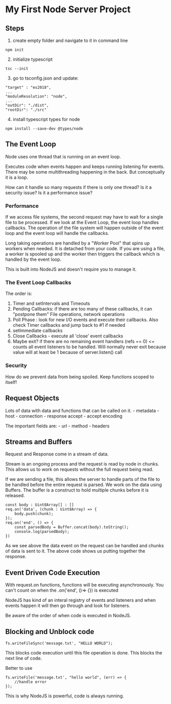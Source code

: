 # My First Node Server Project

## Steps

1. create empty folder and navigate to it in command line
```
npm init
```
2. initialize typescript
```
tsc --init
```
3. go to tsconfig.json  and update:
```
"target" : "es2018",
...
"moduleResolution": "node",
...
"outDir": "./dist",
"rootDir": "./src"
```
4. install typescript types for node
```
npm install --save-dev @types/node
```

## The Event Loop

Node uses one thread that is running on an event loop. 

Executes code when events happen and keeps running listening for events. There may be some multithreading happening in the back. But conceptually it is a loop.

How can it handle so many requests if there is only one thread?
Is it a security issue?
Is it a performance issue?

### Performance

If we access file systems, the second request may have to wait for a single file to be processed. If we look at the Event Loop, the event loop handles callbacks. The operation of the file system will happen outside of the event loop and the event loop will handle the callbacks.

Long taking operations are handled by a "Worker Pool" that spins up workers when needed. It is detached from your code. If you are using a file, a worker is spooled up and the worker then triggers the callback which is handled by the event loop. 

This is built into NodeJS and doesn't require you to manage it.

### The Event Loop Callbacks

The order is:
1. Timer and setIntervals and Timeouts
2. Pending Callbacks: if there are too many of these callbacks, it can "postpone them"
    File operations, network operations
3. Poll Phase : look for new I/O events and execute their callbacks. Also check Timer callbacks and jump back to #1 if needed
4. setImmediate callbacks
5. Close Callbacks - execute all 'close' event callbacks
6. Maybe exit? if there are no remaining event handlers (refs == 0) <= counts all event listeners to be handled. Will normally never exit because value will at least be 1 because of server.listen() call

### Security

How do we prevent data from being spoiled. Keep functions scoped to itself!


## Request Objects

Lots of data with data and functions that can be called on it.
    - metadata
        - host
        - connection
        - response accept
        - accept encoding
    
The important fields are:
    - url
    - method
    - headers

## Streams and Buffers

Request and Response come in a stream of data. 

Stream is an ongoing process and the request is read by node in chunks. This allows us to work on requests without the full request being read.

If we are sending a file, this allows the server to handle parts of the file to be handled before the entire request is parsed. We work on the data using Buffers. The buffer is a construct to hold multiple chunks before it is released.

```
const body : Uint8Array[] : []
req.on('data', (chunk : Uint8Array) => {
    body.push(chunk);
});
req.on('end', () => {
    const parsedBody = Buffer.concat(body).toString();
    console.log(parsedBody);
})
```
As we see above the data event on the request can be handled and chunks of data is sent to it. The above code shows us putting together the response.

## Event Driven Code Execution

With request.on functions, functions will be executing asynchronously. You can't count on when the .on('end', ()=> {}) is executed

NodeJS has kind of an interal registry of events and listeners and when events happen it will then go through and look for listeners.

Be aware of the order of when code is executed in NodeJS.

## Blocking and Unblock code

```
fs.writeFileSync('message.txt', "HELLO WORLD");
```
This blocks code execution until this file operation is done. This blocks the next line of code.

Better to use
```
fs.writeFile('message.txt', "hello world", (err) => {
    //handle error
});
```
This is why NodeJS is powerful, code is always running.
